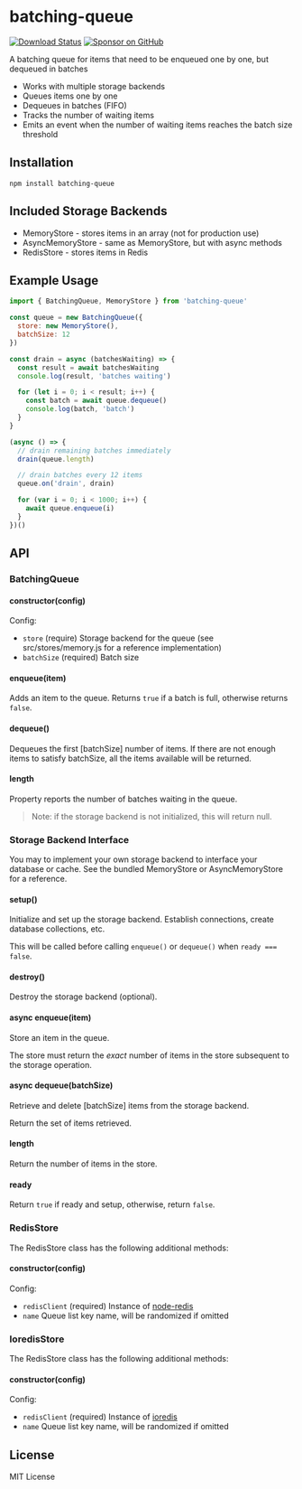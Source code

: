 # batching-queue

[![Download Status](https://img.shields.io/npm/dm/batching-queue.svg?style=flat-square)](https://www.npmjs.com/package/batching-queue)
[![Sponsor on GitHub](https://img.shields.io/static/v1?label=Sponsor&message=❤&logo=GitHub&link=https://github.com/sponsors/compwright)](https://github.com/sponsors/compwright)

A batching queue for items that need to be enqueued one by one, but dequeued in batches

* Works with multiple storage backends
* Queues items one by one
* Dequeues in batches (FIFO)
* Tracks the number of waiting items
* Emits an event when the number of waiting items reaches the batch size threshold

## Installation

```
npm install batching-queue
```

## Included Storage Backends

* MemoryStore - stores items in an array (not for production use)
* AsyncMemoryStore - same as MemoryStore, but with async methods
* RedisStore - stores items in Redis

## Example Usage

```javascript
import { BatchingQueue, MemoryStore } from 'batching-queue'

const queue = new BatchingQueue({
  store: new MemoryStore(),
  batchSize: 12
})

const drain = async (batchesWaiting) => {
  const result = await batchesWaiting
  console.log(result, 'batches waiting')

  for (let i = 0; i < result; i++) {
    const batch = await queue.dequeue()
    console.log(batch, 'batch')
  }
}

(async () => {
  // drain remaining batches immediately
  drain(queue.length)

  // drain batches every 12 items
  queue.on('drain', drain)

  for (var i = 0; i < 1000; i++) {
    await queue.enqueue(i)
  }
})()
```

## API

### BatchingQueue

#### constructor(config)

Config:

* `store` (require) Storage backend for the queue (see src/stores/memory.js for a reference implementation)
* `batchSize` (required) Batch size

#### enqueue(item)

Adds an item to the queue. Returns `true` if a batch is full, otherwise returns `false`.

#### dequeue()

Dequeues the first [batchSize] number of items. If there are not enough items to satisfy batchSize, all the items available will be returned.

#### length

Property reports the number of batches waiting in the queue.

> Note: if the storage backend is not initialized, this will return null.

### Storage Backend Interface

You may to implement your own storage backend to interface your database or cache. See the bundled MemoryStore or AsyncMemoryStore for a reference.

#### setup()

Initialize and set up the storage backend. Establish connections, create database collections, etc.

This will be called before calling `enqueue()` or `dequeue()` when `ready === false`.

#### destroy()

Destroy the storage backend (optional).

#### async enqueue(item)

Store an item in the queue.

The store must return the *exact* number of items in the store subsequent to the storage operation.

#### async dequeue(batchSize)

Retrieve and delete [batchSize] items from the storage backend.

Return the set of items retrieved.

#### length

Return the number of items in the store.

#### ready

Return `true` if ready and setup, otherwise, return `false`.

### RedisStore

The RedisStore class has the following additional methods:

#### constructor(config)

Config:

* `redisClient` (required) Instance of [node-redis](https://npmjs.org/package/redis)
* `name` Queue list key name, will be randomized if omitted

### IoredisStore

The RedisStore class has the following additional methods:

#### constructor(config)

Config:

* `redisClient` (required) Instance of [ioredis](https://npmjs.org/package/ioredis)
* `name` Queue list key name, will be randomized if omitted

## License

MIT License
